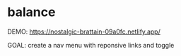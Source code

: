 # balance

DEMO: https://nostalgic-brattain-09a0fc.netlify.app/

GOAL: create a nav menu with reponsive links and toggle

